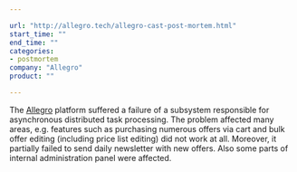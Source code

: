 ```yaml
---

url: "http://allegro.tech/allegro-cast-post-mortem.html"
start_time: ""
end_time: ""
categories:
- postmortem
company: "Allegro"
product: ""

---
```


The [Allegro](http://allegro.pl) platform suffered a failure of a subsystem responsible for asynchronous distributed task processing. The problem affected many areas, e.g. features such as purchasing numerous offers via cart and bulk offer editing (including price list editing) did not work at all. Moreover, it partially failed to send daily newsletter with new offers. Also some parts of internal administration panel were affected.
